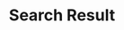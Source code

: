 ---
title: "Search Result"
description: "All about Mobile Developement: Swift, Xcode, iOS, Flutter... If you like the world of software development, maybe here you will find what you are looking for."
layout: "search"
draft: false
---
